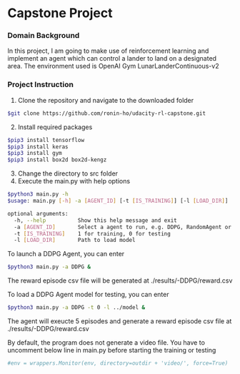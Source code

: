 # Capstone Project

### Domain Background

In this project, I am going to make use of reinforcement learning and implement an agent which can control a lander to land on a designated area. The environment used is OpenAI Gym LunarLanderContinuous-v2

### Project Instruction
1. Clone the repository and navigate to the downloaded folder
```bash
$git clone https://github.com/ronin-ho/udacity-rl-capstone.git
```

2. Install required packages
```bash
$pip3 install tensorflow
$pip3 install keras
$pip3 install gym
$pip3 install box2d box2d-kengz
```

3. Change the directory to src folder
4. Execute the main.py with help options
```sh
$python3 main.py -h
$usage: main.py [-h] -a [AGENT_ID] [-t [IS_TRAINING]] [-l [LOAD_DIR]]

optional arguments:
  -h, --help          Show this help message and exit
  -a [AGENT_ID]       Select a agent to run, e.g. DDPG, RandomAgent or RBFAgent
  -t [IS_TRAINING]	  1 for training, 0 for testing
  -l [LOAD_DIR]       Path to load model
```

To launch a DDPG Agent, you can enter
```sh
$python3 main.py -a DDPG &
```
The reward episode csv file will be generated at ./results/<timestamp>-DDPG/reward.csv

To load a DDPG Agent model for testing, you can enter
```sh
$python3 main.py -a DDPG -t 0 -l ../model &
```
The agent will exeucte 5 episodes and generate a reward episode csv file at ./results/<timestamp>-DDPG/reward.csv

By default, the program does not generate a video file. You have to uncomment below line in main.py before starting the training or testing
```python
#env = wrappers.Monitor(env, directory=outdir + 'video/', force=True)
```